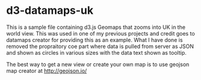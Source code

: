 # d3-datamaps-uk

This is a sample file containing d3.js Geomaps that zooms into UK in the world view. This was used in one of my previous projects and credit goes to datamaps creator for providing this as an example. What I have done is removed the propraitory coe part where data is pulled from server as JSON and shown as circles in various sizes with the data text shown as tooltip.

The best way to get a new view or create your own map is to use geojson map creator at http://geojson.io/

